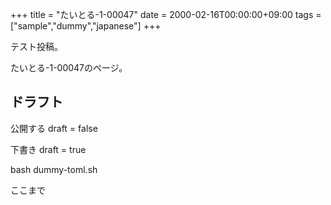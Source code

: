 +++
title = "たいとる-1-00047"
date = 2000-02-16T00:00:00+09:00
tags = ["sample","dummy","japanese"]
+++

テスト投稿。

たいとる-1-00047のページ。


## ドラフト

公開する
draft = false

下書き
draft = true

bash dummy-toml.sh

ここまで
